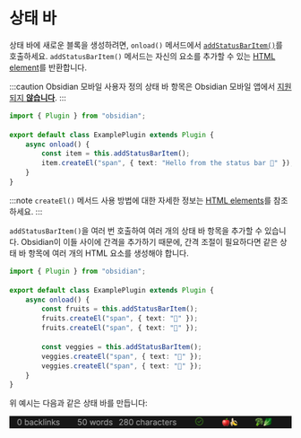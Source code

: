 # 상태 바

상태 바에 새로운 블록을 생성하려면, `onload()` 메서드에서 [`addStatusBarItem()`](../reference/typescript/classes/Plugin_2.md#addstatusbaritem)를 호출하세요. `addStatusBarItem()` 메서드는 자신의 요소를 추가할 수 있는 [HTML element](html-elements.md)를 반환합니다.

:::caution Obsidian 모바일
사용자 정의 상태 바 항목은 Obsidian 모바일 앱에서 [지원되지 **않습니다**](https://discord.com/channels/686053708261228577/707816848615407697/832321402106544179).
:::

```ts title="main.ts"
import { Plugin } from "obsidian";

export default class ExamplePlugin extends Plugin {
    async onload() {
        const item = this.addStatusBarItem();
        item.createEl("span", { text: "Hello from the status bar 👋" });
    }
}
```

:::note
`createEl()` 메서드 사용 방법에 대한 자세한 정보는 [HTML elements](html-elements.md)를 참조하세요.
:::

`addStatusBarItem()`을 여러 번 호출하여 여러 개의 상태 바 항목을 추가할 수 있습니다. Obsidian이 이들 사이에 간격을 추가하기 때문에, 간격 조절이 필요하다면 같은 상태 바 항목에 여러 개의 HTML 요소를 생성해야 합니다.

```ts title="main.ts"
import { Plugin } from "obsidian";

export default class ExamplePlugin extends Plugin {
    async onload() {
        const fruits = this.addStatusBarItem();
        fruits.createEl("span", { text: "🍎" });
        fruits.createEl("span", { text: "🍌" });

        const veggies = this.addStatusBarItem();
        veggies.createEl("span", { text: "🥦" });
        veggies.createEl("span", { text: "🥬" });
    }
}
```

위 예시는 다음과 같은 상태 바를 만듭니다:

![Status bar](../../static/img/status-bar.png)
